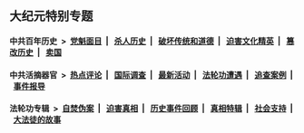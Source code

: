## 大纪元特别专题

#### 中共百年历史 &nbsp;>&nbsp; [党魁面目](indexes/nf1176107/README.md?04210430) &nbsp;| &nbsp; [杀人历史](indexes/nf1176106/README.md?04210430) &nbsp;| &nbsp; [破坏传统和道德](indexes/nf1176106/README.md?04210430) &nbsp;| &nbsp; [迫害文化精英](indexes/nf1176111/README.md?04210430) &nbsp;| &nbsp; [篡改历史](indexes/nf1176115/README.md?04210430) &nbsp;| &nbsp; [卖国](indexes/nf1176117/README.md?04210430) 

#### 中共活摘器官 &nbsp;>&nbsp; [热点评论](indexes/nf5879/README.md?04210430) &nbsp;| &nbsp; [国际调查](indexes/nf5947/README.md?04210430) &nbsp;| &nbsp; [最新活动](indexes/nf5883/README.md?04210430) &nbsp;| &nbsp; [法轮功遭遇](indexes/nf5881/README.md?04210430) &nbsp;| &nbsp; [追查案例](indexes/nf5880/README.md?04210430) &nbsp;| &nbsp; [事件报导](indexes/nf5877/README.md?04210430) 

#### 法轮功专辑 &nbsp;>&nbsp; [自焚伪案](indexes/nf5562/README.md?04210430) &nbsp;| &nbsp; [迫害真相](indexes/nf4379/README.md?04210430) &nbsp;| &nbsp; [历史事件回顾](indexes/nf5793/README.md?04210430) &nbsp;| &nbsp; [真相特辑](indexes/nf4389/README.md?04210430) &nbsp;| &nbsp; [社会支持](indexes/nf4386/README.md?04210430) &nbsp;| &nbsp; [大法徒的故事](indexes/nf1147481/README.md?04210430) 

